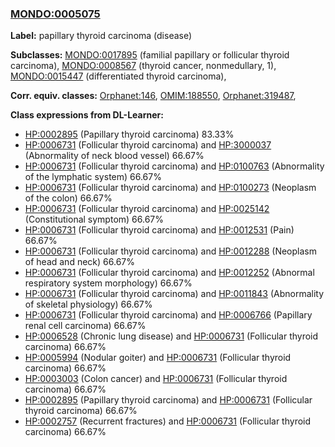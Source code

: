 
### [MONDO:0005075](http://purl.obolibrary.org/obo/MONDO_0005075)
**Label:** papillary thyroid carcinoma (disease)

**Subclasses:** [MONDO:0017895](http://purl.obolibrary.org/obo/MONDO_0017895) (familial papillary or follicular thyroid carcinoma), [MONDO:0008567](http://purl.obolibrary.org/obo/MONDO_0008567) (thyroid cancer, nonmedullary, 1), [MONDO:0015447](http://purl.obolibrary.org/obo/MONDO_0015447) (differentiated thyroid carcinoma), 

**Corr. equiv. classes:** [Orphanet:146](http://www.orpha.net/ORDO/Orphanet_146), [OMIM:188550](http://purl.obolibrary.org/obo/OMIM_188550), [Orphanet:319487](http://www.orpha.net/ORDO/Orphanet_319487), 

**Class expressions from DL-Learner:**

- [HP:0002895](http://purl.obolibrary.org/obo/HP_0002895) (Papillary thyroid carcinoma) 83.33%
- [HP:0006731](http://purl.obolibrary.org/obo/HP_0006731) (Follicular thyroid carcinoma) and [HP:3000037](http://purl.obolibrary.org/obo/HP_3000037) (Abnormality of neck blood vessel) 66.67%
- [HP:0006731](http://purl.obolibrary.org/obo/HP_0006731) (Follicular thyroid carcinoma) and [HP:0100763](http://purl.obolibrary.org/obo/HP_0100763) (Abnormality of the lymphatic system) 66.67%
- [HP:0006731](http://purl.obolibrary.org/obo/HP_0006731) (Follicular thyroid carcinoma) and [HP:0100273](http://purl.obolibrary.org/obo/HP_0100273) (Neoplasm of the colon) 66.67%
- [HP:0006731](http://purl.obolibrary.org/obo/HP_0006731) (Follicular thyroid carcinoma) and [HP:0025142](http://purl.obolibrary.org/obo/HP_0025142) (Constitutional symptom) 66.67%
- [HP:0006731](http://purl.obolibrary.org/obo/HP_0006731) (Follicular thyroid carcinoma) and [HP:0012531](http://purl.obolibrary.org/obo/HP_0012531) (Pain) 66.67%
- [HP:0006731](http://purl.obolibrary.org/obo/HP_0006731) (Follicular thyroid carcinoma) and [HP:0012288](http://purl.obolibrary.org/obo/HP_0012288) (Neoplasm of head and neck) 66.67%
- [HP:0006731](http://purl.obolibrary.org/obo/HP_0006731) (Follicular thyroid carcinoma) and [HP:0012252](http://purl.obolibrary.org/obo/HP_0012252) (Abnormal respiratory system morphology) 66.67%
- [HP:0006731](http://purl.obolibrary.org/obo/HP_0006731) (Follicular thyroid carcinoma) and [HP:0011843](http://purl.obolibrary.org/obo/HP_0011843) (Abnormality of skeletal physiology) 66.67%
- [HP:0006731](http://purl.obolibrary.org/obo/HP_0006731) (Follicular thyroid carcinoma) and [HP:0006766](http://purl.obolibrary.org/obo/HP_0006766) (Papillary renal cell carcinoma) 66.67%
- [HP:0006528](http://purl.obolibrary.org/obo/HP_0006528) (Chronic lung disease) and [HP:0006731](http://purl.obolibrary.org/obo/HP_0006731) (Follicular thyroid carcinoma) 66.67%
- [HP:0005994](http://purl.obolibrary.org/obo/HP_0005994) (Nodular goiter) and [HP:0006731](http://purl.obolibrary.org/obo/HP_0006731) (Follicular thyroid carcinoma) 66.67%
- [HP:0003003](http://purl.obolibrary.org/obo/HP_0003003) (Colon cancer) and [HP:0006731](http://purl.obolibrary.org/obo/HP_0006731) (Follicular thyroid carcinoma) 66.67%
- [HP:0002895](http://purl.obolibrary.org/obo/HP_0002895) (Papillary thyroid carcinoma) and [HP:0006731](http://purl.obolibrary.org/obo/HP_0006731) (Follicular thyroid carcinoma) 66.67%
- [HP:0002757](http://purl.obolibrary.org/obo/HP_0002757) (Recurrent fractures) and [HP:0006731](http://purl.obolibrary.org/obo/HP_0006731) (Follicular thyroid carcinoma) 66.67%


